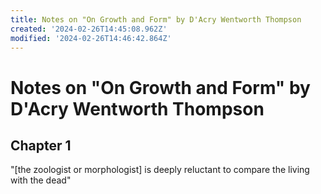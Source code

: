 ```yaml
---
title: Notes on "On Growth and Form" by D'Acry Wentworth Thompson
created: '2024-02-26T14:45:08.962Z'
modified: '2024-02-26T14:46:42.864Z'
---
```


# Notes on "On Growth and Form" by D'Acry Wentworth Thompson

## Chapter 1

"[the zoologist or morphologist] is deeply reluctant to compare the living with the dead"
